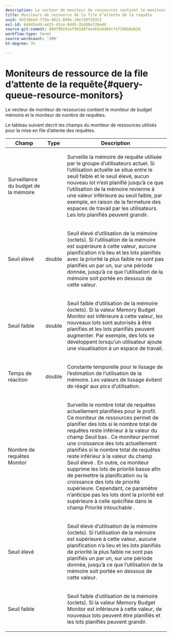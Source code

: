 ```yaml
---
description: Le vecteur de moniteur de ressources contient le moniteur de budget mémoire et le moniteur de nombre de requêtes.
title: Moniteurs de ressource de la file d’attente de la requête
uuid: 6b516bed-7f9a-4821-869e-19e720f20313
exl-id: 6d445a4d-a415-41ce-9d45-1bdd0e726edd
source-git-commit: d9df90242ef96188f4e4b5e6d04cfef196b0a628
workflow-type: tm+mt
source-wordcount: '399'
ht-degree: 3%

---
```


# Moniteurs de ressource de la file d’attente de la requête{#query-queue-resource-monitors}

Le vecteur de moniteur de ressources contient le moniteur de budget mémoire et le moniteur de nombre de requêtes.

Le tableau suivant décrit les champs du moniteur de ressources utilisés pour la mise en file d’attente des requêtes.

<table id="table_9991EED2647A460FACA2DC80D4973A8E"> 
 <thead> 
  <tr> 
   <th colname="col1" class="entry"> Champ </th> 
   <th colname="col2" class="entry"> Type </th> 
   <th colname="col3" class="entry"> Description </th> 
  </tr> 
 </thead>
 <tbody> 
  <tr> 
   <td colname="col1"> <p>Surveillance du budget de la mémoire </p> </td> 
   <td colname="col2"> </td> 
   <td colname="col3"> <p>Surveille la mémoire de requête utilisée par le groupe d’utilisateurs actuel. Si l’utilisation actuelle se situe entre le seuil faible et le seuil élevé, aucun nouveau lot n’est planifié jusqu’à ce que l’utilisation de la mémoire revienne à une valeur inférieure au seuil faible, par exemple, en raison de la fermeture des espaces de travail par les utilisateurs. Les lots planifiés peuvent grandir. </p> </td> 
  </tr> 
  <tr> 
   <td colname="col1"> <p>Seuil élevé </p> </td> 
   <td colname="col2"> <p>double </p> </td> 
   <td colname="col3"> <p>Seuil élevé d’utilisation de la mémoire (octets). Si l’utilisation de la mémoire est supérieure à cette valeur, aucune planification n’a lieu et les lots planifiés avec la priorité la plus faible ne sont pas planifiés un par un, sur une période donnée, jusqu’à ce que l’utilisation de la mémoire soit portée en dessous de cette valeur. </p> </td> 
  </tr> 
  <tr> 
   <td colname="col1"> <p>Seuil faible </p> </td> 
   <td colname="col2"> <p>double </p> </td> 
   <td colname="col3"> <p>Seuil faible d’utilisation de la mémoire (octets). Si la valeur <span class="wintitle"> Memory Budget Monitor</span> est inférieure à cette valeur, les nouveaux lots sont autorisés à être planifiés et les lots planifiés peuvent augmenter. Par exemple, des lots se développent lorsqu’un utilisateur ajoute une visualisation à un espace de travail. </p> </td> 
  </tr> 
  <tr> 
   <td colname="col1"> <p>Temps de réaction </p> </td> 
   <td colname="col2"> <p>double </p> </td> 
   <td colname="col3"> <p>Constante temporelle pour le lissage de l’estimation de l’utilisation de la mémoire. Les valeurs de lissage évitent de réagir aux pics d’utilisation. </p> </td> 
  </tr> 
  <tr> 
   <td colname="col1"> <p>Nombre de requêtes Monitor </p> </td> 
   <td colname="col2"> </td> 
   <td colname="col3"> <p>Surveille le nombre total de requêtes actuellement planifiées pour le profil. Ce moniteur de ressources permet de planifier des lots si le nombre total de requêtes reste inférieur à la valeur du champ Seuil bas . Ce moniteur permet une croissance des lots actuellement planifiés si le nombre total de requêtes reste inférieur à la valeur du champ Seuil élevé . En outre, ce moniteur supprime les lots de priorité basse afin de permettre la planification ou la croissance des lots de priorité supérieure. Cependant, ce paramètre n’anticipe pas les lots dont la priorité est supérieure à celle spécifiée dans le champ Priorité intouchable . </p> </td> 
  </tr> 
  <tr> 
   <td colname="col1"> <p>Seuil élevé </p> </td> 
   <td colname="col2"> </td> 
   <td colname="col3"> <p>Seuil élevé d’utilisation de la mémoire (octets). Si l’utilisation de la mémoire est supérieure à cette valeur, aucune planification n’a lieu et les lots planifiés de priorité la plus faible ne sont pas planifiés un par un, sur une période donnée, jusqu’à ce que l’utilisation de la mémoire soit portée en dessous de cette valeur. </p> </td> 
  </tr> 
  <tr> 
   <td colname="col1"> <p>Seuil faible </p> </td> 
   <td colname="col2"> </td> 
   <td colname="col3"> <p>Seuil faible d’utilisation de la mémoire (octets). Si la valeur <span class="wintitle"> Memory Budget Monitor</span> est inférieure à cette valeur, de nouveaux lots peuvent être planifiés et les lots planifiés peuvent grandir. </p> </td> 
  </tr> 
 </tbody> 
</table>
